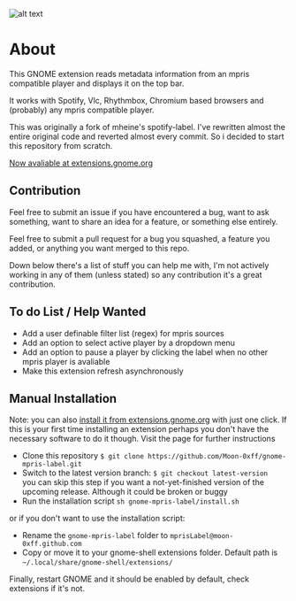 ![alt text](https://github.com/Moon-0xff/gnome-mpris-label/raw/main/screenshot.png "extension screenshot")

# About
This GNOME extension reads metadata information from an mpris compatible player and displays it on the top bar.

It works with Spotify, Vlc, Rhythmbox, Chromium based browsers and (probably) any mpris compatible player.

This was originally a fork of mheine's spotify-label. I've rewritten almost the entire original code and reverted almost every commit. So i decided to start this repository from scratch.

[Now avaliable at extensions.gnome.org](https://extensions.gnome.org/extension/4928/mpris-label)

## Contribution

Feel free to submit an issue if you have encountered a bug, want to ask something, want to share an idea for a feature, or something else entirely.

Feel free to submit a pull request for a bug you squashed, a feature you added, or anything you want merged to this repo.

Down below there's a list of stuff you can help me with, I'm not actively working in any of them (unless stated) so any contribution it's a great contribution.

## To do List / Help Wanted

- Add a user definable filter list (regex) for mpris sources
- Add an option to select active player by a dropdown menu
- Add an option to pause a player by clicking the label when no other mpris player is avaliable
- Make this extension refresh asynchronously

## Manual Installation
Note: you can also [install it from extensions.gnome.org](https://extensions.gnome.org/extension/4928/mpris-label) with just one click. If this is your first time installing an extension perhaps you don't have the necessary software to do it though. Visit the page for further instructions

- Clone this repository `$ git clone https://github.com/Moon-0xff/gnome-mpris-label.git`
- Switch to the latest version branch: `$ git checkout latest-version`  
  you can skip this step if you want a not-yet-finished version of the upcoming release. Although it could be broken or buggy
- Run the installation script `sh gnome-mpris-label/install.sh`

or if you don't want to use the installation script:
- Rename the `gnome-mpris-label` folder to `mprisLabel@moon-0xff.github.com`
- Copy or move it to your gnome-shell extensions folder. Default path is `~/.local/share/gnome-shell/extensions/`

Finally, restart GNOME and it should be enabled by default, check extensions if it's not.
